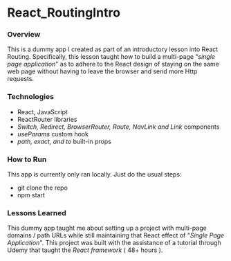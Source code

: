 # React_RoutingIntro

### Overview
This is a dummy app I created as part of an introductory lesson into React Routing. Specifically, this lesson taught how to build a multi-page "_single page application_" as to adhere to the React design of staying on the same web page without having to leave the browser and send more Http requests.

### Technologies
* React, JavaScript
* ReactRouter libraries 
* _Switch, Redirect, BrowserRouter, Route, NavLink and Link_ components
* _useParams_ custom hook 
* _path, exact, and to_ built-in props


### How to Run
This app is currently only ran locally. Just do the usual steps:
* git clone the repo
* npm start 

### Lessons Learned
This dummy app taught me about setting up a project with multi-page domains / path URLs while still maintaining that React effect of "_Single Page Application_". This project was built with the assistance of a tutorial through Udemy that taught the _React framework_ ( 48+ hours ).

